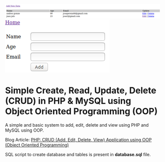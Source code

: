 ![Alt text](crud-php-oop-simple1.png)
![Alt text](crud-php-oop-simple2.png)


Simple Create, Read, Update, Delete (CRUD) in PHP & MySQL using Object Oriented Programming (OOP)
========

A simple and basic system to add, edit, delete and view using PHP and MySQL using OOP.

Blog Article: [PHP: CRUD (Add, Edit, Delete, View) Application using OOP (Object Oriented Programming)](http://blog.chapagain.com.np/php-crud-add-edit-delete-view-application-using-oop-object-oriented-programming/)

SQL script to create database and tables is present in **database.sql** file.


